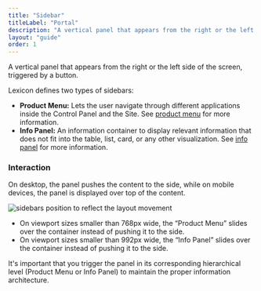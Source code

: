 ```yaml
---
title: "Sidebar"
titleLabel: "Portal"
description: "A vertical panel that appears from the right or the left side of the screen, triggered by a button."
layout: "guide"
order: 1
---
```


<div class="page-description">A vertical panel that appears from the right or the left side of the screen, triggered by a button.</div>

Lexicon defines two types of sidebars:
* **Product Menu:** Lets the user navigate through different applications inside the Control Panel and the Site. See [product menu](../satellites/Sidebar/product_menu.html) for more information.
* **Info Panel:** An information container to display relevant information that does not fit into the table, list, card, or any other visualization. See [info panel](../satellites/Sidebar/infopanel.html) for more information.

### Interaction

On desktop, the panel pushes the content to the side, while on mobile devices, the panel is displayed over top of the content.

![sidebars position to reflect the layout movement](/lexicon/images/SidebarInfoPanelRespPM-IP-Open.jpg)

* On viewport sizes smaller than 768px wide, the “Product Menu” slides over the container instead of pushing it to the side.
* On viewport sizes smaller than 992px wide, the “Info Panel” slides over the container instead of pushing it to the side.

It's important that you trigger the panel in its corresponding hierarchical level (Product Menu or Info Panel) to maintain the proper information architecture.
